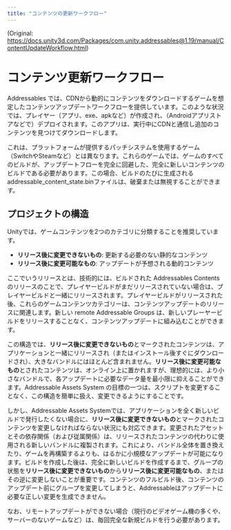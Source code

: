 ```yaml
---
title: "コンテンツの更新ワークフロー"
---
```


(Original: https://docs.unity3d.com/Packages/com.unity.addressables@1.19/manual/ContentUpdateWorkflow.html)

# コンテンツ更新ワークフロー

Addressables では、CDNから動的にコンテンツをダウンロードするゲームを想定したコンテンツアップデートワークフローを提供しています。このような状況では、プレイヤー（アプリ、exe、apkなど）が作成され、（Androidアプリストアなどで）デプロイされます。このアプリは、実行中にCDNと通信し追加のコンテンツを見つけてダウンロードします。

これは、プラットフォームが提供するパッチシステムを使用するゲーム（SwitchやSteamなど）とは異なります。これらのゲームでは、ゲームのすべてのビルドが、アップデートフローを完全に回避した、完全に新しいコンテンツのビルドである必要があります。この場合、ビルドのたびに生成されるaddressable_content_state.binファイルは、破棄または無視することができます。

## プロジェクトの構造

Unityでは、ゲームコンテンツを2つのカテゴリに分類することを推奨しています。

- **リリース後に変更できないもの**: 更新する必要のない静的なコンテンツ
- **リリース後に変更可能なもの**: アップデートが予想される動的コンテンツ


ここでいうリリースとは、技術的には、ビルドされた Addressables Contents のリリースのことで、プレイヤービルドがまだリリースされていない場合は、プレイヤービルドと一緒にリリースされます。プレイヤービルドがリリースされた後、これらのゲームコンテンツカテゴリーは、コンテンツアップデートのリリースに関連します。新しい remote Addressable Groups は、新しいプレーヤービルドをリリースすることなく、コンテンツアップデートに組み込むことができます。

この構造では、**リリース後に変更できないもの**とマークされたコンテンツは、アプリケーションと一緒にリリースされ（またはインストール後すぐにダウンロードされ）、大きなバンドルにはほとんど含まれません。**リリース後に変更可能なもの**とされたコンテンツは、オンライン上に置かれますが、理想的には、より小さなバンドルで、各アップデートに必要なデータ量を最小限に抑えることができます。Addressable Assets System の目標の一つは、スクリプトを変更することなく、この構造を簡単に扱え、変更できるようにすることです。

しかし、Addressable Assets Systemでは、アプリケーションを全く新しいビルドで発行したくない場合に、**リリース後に変更できないもの**とマークされたコンテンツを変更しなければならない状況にも対応できます。変更されたアセットとその依存関係（および従属関係）は、リリースされたコンテンツの代わりに使用される新しいバンドルに複製されます。これにより、バンドル全体を置き換えたり、ゲームを再構築するよりも、はるかに小規模なアップデートが可能になります。ビルドを作成した後は、完全に新しいビルドを作成するまで、グループの状態を**リリース後に変更できないもの**から**リリース後に変更可能なもの**、またはその逆に変更しないことが重要です。コンテンツのフルビルド後、コンテンツのアップデート前にグループを変更してしまうと、Addressableはアップデートに必要な正しい変更を生成できません。

なお、リモートアップデートができない場合（現行のビデオゲーム機の多くや、サーバーのないゲームなど）は、毎回完全な新規ビルドを行う必要があります。
